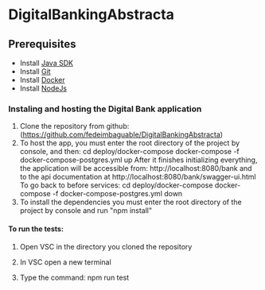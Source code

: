 # DigitalBankingAbstracta

## Prerequisites

* Install [Java SDK](https://openjdk.java.net/)
* Install [Git](https://git-scm.com/)
* Install [Docker](https://www.docker.com/products/docker-desktop)
* Install [NodeJs](https://nodejs.org/en/)

### Instaling and hosting the Digital Bank application

1. Clone the repository from github: (https://github.com/fedeimbaguable/DigitalBankingAbstracta) 
2. To host the app, you must enter the root directory of the project by console, and then:
cd  deploy/docker-compose
docker-compose -f docker-compose-postgres.yml up 
After it finishes initializing everything, the application will be accessible from:
http://localhost:8080/bank and to the api documentation at
http://localhost:8080/bank/swagger-ui.html
To go back to before services:
cd  deploy/docker-compose
docker-compose -f docker-compose-postgres.yml down 
3. To install the dependencies you must enter the root directory of the project by console and run "npm install"


#### To run the tests:

1) Open VSC in the directory you cloned the repository

2) In VSC open a new terminal

3) Type the command: npm run test 